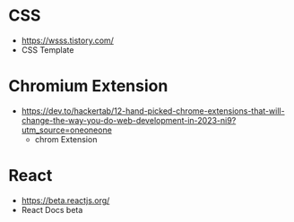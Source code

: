 # CSS

 - https://wsss.tistory.com/
  - CSS Template

# Chromium Extension

- https://dev.to/hackertab/12-hand-picked-chrome-extensions-that-will-change-the-way-you-do-web-development-in-2023-ni9?utm_source=oneoneone
  - chrom Extension

# React 
 - https://beta.reactjs.org/
  - React Docs beta
